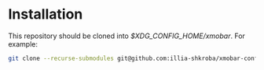 # Installation

This repository should be cloned into *$XDG_CONFIG_HOME/xmobar*. For example:

```sh
git clone --recurse-submodules git@github.com:illia-shkroba/xmobar-config.git "$XDG_CONFIG_HOME/xmobar"
```
